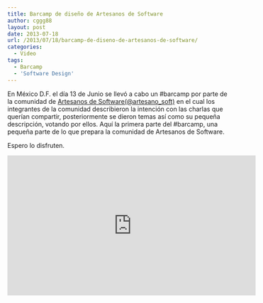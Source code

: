 ```yaml
---
title: Barcamp de diseño de Artesanos de Software
author: cggg88
layout: post
date: 2013-07-18
url: /2013/07/18/barcamp-de-diseno-de-artesanos-de-software/
categories:
  - Video
tags:
  - Barcamp
  - 'Software Design'
---
```


En México D.F. el día 13 de Junio se llevó a cabo un #barcamp por parte de la comunidad de [Artesanos de Software(@artesano_soft)][1] en el cual los integrantes de la comunidad describieron la intención con las charlas que querían compartir, posteriormente se dieron temas así como su pequeña descripción, votando por ellos. Aquí la primera parte del #barcamp, una pequeña parte de lo que prepara la comunidad de Artesanos de Software.

Espero lo disfruten.  


<iframe width="560" height="315" src="https://www.youtube.com/embed/DL6Rjz-FAIA" frameborder="0" allowfullscreen></iframe>

 [1]: http://twitter.com/artesano_soft
